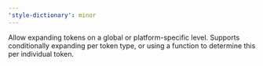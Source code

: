 ```yaml
---
'style-dictionary': minor
---
```


Allow expanding tokens on a global or platform-specific level. Supports conditionally expanding per token type, or using a function to determine this per individual token.
